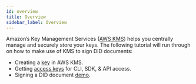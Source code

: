 ```yaml
---
id: overview
title: Overview
sidebar_label: Overview
---
```


Amazon’s Key Management Services ([AWS KMS](https://aws.amazon.com/kms/)) helps you centrally manage and securely store your keys. The following tutorial will run through on how to make use of KMS to sign DID documents:

- Creating a [key](/docs/reference/aws-kms/create-key) in AWS KMS.
- Getting [access keys](/docs/reference/aws-kms/access-keys) for CLI, SDK, & API access.
- Signing a DID document [demo](/docs/reference/aws-kms/did-sign-demo).
